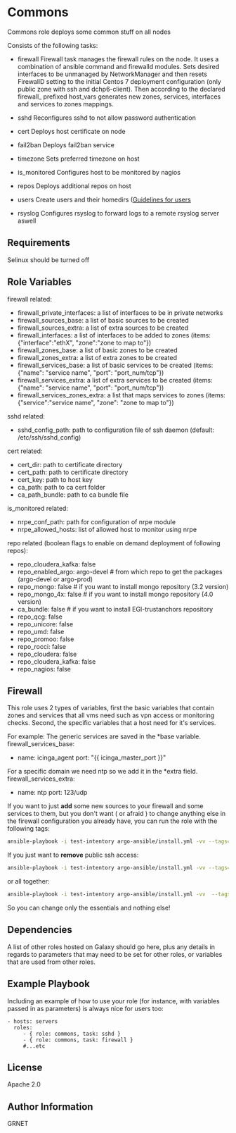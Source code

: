 Commons
=========

Commons role deploys some common stuff on all nodes

Consists of the following tasks:

- firewall
Firewall task manages the firewall rules on the node. It uses a combination of ansible command and firewalld modules.
Sets desired interfaces to be unmanaged by NetworkManager and then resets FirewallD setting to the initial
Centos 7 deployment configuration (only public zone with ssh and dchp6-client). Then according to the declared firewall_ prefixed host_vars generates new zones, services, interfaces and services to zones mappings.

- sshd
Reconfigures sshd to not allow password authentication

- cert
Deploys host certificate on node

- fail2ban
Deploys fail2ban service

- timezone
Sets preferred timezone on host

- is_monitored
Configures host to be monitored by nagios

- repos
Deploys additional repos on host

- users
Create users and their homedirs ([Guidelines for users](README_users.md)

- rsyslog
Configures rsyslog to forward logs to a remote rsyslog server aswell

Requirements
------------

Selinux should be turned off

Role Variables
--------------

firewall related:
- firewall_private_interfaces: a list of interfaces to be in private networks
- firewall_sources_base: a list of basic sources to be created
- firewall_sources_extra: a list of extra sources to be created
- firewall_interfaces: a list of interfaces to be added to zones (items: {"interface":"ethX", "zone":"zone to map to"})
- firewall_zones_base: a list of basic zones to be created
- firewall_zones_extra: a list of extra zones to be created
- firewall_services_base: a list of basic services to be created (items: {"name": "service name", "port": "port_num/tcp"})
- firewall_services_extra: a list of extra services to be created (items: {"name": "service name", "port": "port_num/tcp"})
- firewall_services_zones_extra: a list that maps services to zones (items: {"service":"service name", "zone": "zone to map to"})

sshd related:
- sshd_config_path: path to configuration file of ssh daemon (default: /etc/ssh/sshd_config)

cert related:
- cert_dir: path to certificate directory
- cert_path: path to certificate directory
- cert_key: path to host key
- ca_path: path to ca cert folder
- ca_path_bundle: path to ca bundle file

is_monitored related:
- nrpe_conf_path: path for configuration of nrpe module
- nrpe_allowed_hosts: list of allowed host to monitor using nrpe

repo related
(boolean flags to enable on demand deployment of following repos):
- repo_cloudera_kafka: false
- repo_enabled_argo: argo-devel  # from which repo to get the packages (argo-devel or argo-prod)
- repo_mongo: false  # if you want to install mongo repository (3.2 version)
- repo_mongo_4x: false # if you want to install mongo repository (4.0 version)
- ca_bundle: false  # if you want to install EGI-trustanchors repository
- repo_qcg: false
- repo_unicore: false
- repo_umd: false
- repo_promoo: false
- repo_rocci: false
- repo_cloudera: false
- repo_cloudera_kafka: false
- repo_nagios: false


Firewall
------------
This role uses 2 types of variables, first the basic variables that contain zones and
services that all vms need such as vpn access or monitoring checks.
Second, the specific variables that a host need for it's services.

For example:
The generic services are saved in the *base variable.
  firewall_services_base:
  - name: icinga_agent
    port: "{{ icinga_master_port }}"

For a specific domain we need ntp so we add it in the *extra field.
  firewall_services_extra:
  - name: ntp
    port: 123/udp



If you want to just **add** some new sources to your firewall and some services
to them, but you don't want ( or afraid ) to change anything else in the firewall
configuration you already have, you can run the role with the following tags:
```bash
ansible-playbook -i test-intentory argo-ansible/install.yml -vv --tags="create_new_zones, add_services_to_zones, add_sources_to_zones, remove_ssh_from_public"
```

If you just want to **remove** public ssh access:
```bash
ansible-playbook -i test-intentory argo-ansible/install.yml -vv --tags="remove_ssh_from_public"
```

or all together:
```bash
ansible-playbook -i test-intentory argo-ansible/install.yml -vv  --tags="create_new_zones, add_services_to_zones, add_sources_to_zones, remove_ssh_from_public"
```

So you can change only the essentials and nothing else!


Dependencies
------------

A list of other roles hosted on Galaxy should go here, plus any details in
regards to parameters that may need to be set for other roles, or variables that
are used from other roles.

Example Playbook
----------------

Including an example of how to use your role (for instance, with variables
passed in as parameters) is always nice for users too:

    - hosts: servers
      roles:
         - { role: commons, task: sshd }
         - { role: commons, task: firewall }
         #...etc

License
-------

Apache 2.0

Author Information
------------------

GRNET
